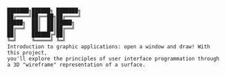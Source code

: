     ███████╗██████╗ ███████╗
    ██╔════╝██╔══██╗██╔════╝ 
    █████╗  ██║  ██║█████╗  
    ██╔══╝  ██║  ██║██╔══╝  
    ██║     ██████╔╝██║     
    ╚═╝     ╚═════╝ ╚═╝     
    Introduction to graphic applications: open a window and draw! With this project, 
    you'll explore the principles of user interface programmation through a 3D "wireframe" representation of a surface.
